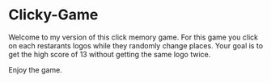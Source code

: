 # Clicky-Game

Welcome to my version of this click memory game. For this game you click on each restarants logos while they randomly change places. Your goal is to get the high score of 13 without getting the same logo twice.

Enjoy the game.